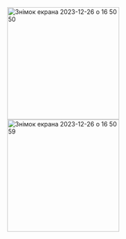 <img width="257" alt="Знімок екрана 2023-12-26 о 16 50 50" src="https://github.com/antila3567/ImageViewer/assets/69010621/b8462152-d1c3-4c20-aa11-d36717c8374d">
<img width="257" alt="Знімок екрана 2023-12-26 о 16 50 59" src="https://github.com/antila3567/ImageViewer/assets/69010621/24c546bb-52cc-4e68-812d-fbbc78dc655f">
